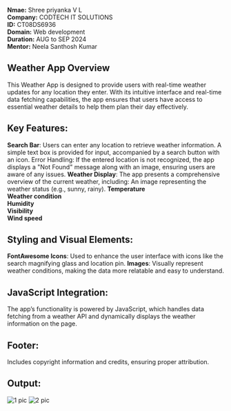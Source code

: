 **Nmae:** Shree priyanka V L <br>
**Company:** CODTECH IT SOLUTIONS   <br>
**ID:** CT08DS6936  <br>
**Domain:** Web development   <br>
**Duration:** AUG to SEP 2024   <br>
**Mentor:** Neela Santhosh Kumar  <br>

## Weather App Overview
This Weather App is designed to provide users with real-time weather updates for any location they enter. With its intuitive interface and real-time data fetching capabilities, the app ensures that users have access to essential weather details to help them plan their day effectively.

## Key Features:
**Search Bar**: Users can enter any location to retrieve weather information. A simple text box is provided for input, accompanied by a search button with an icon.
Error Handling: If the entered location is not recognized, the app displays a "Not Found" message along with an image, ensuring users are aware of any issues.
**Weather Display**: The app presents a comprehensive overview of the current weather, including:
An image representing the weather status (e.g., sunny, rainy).
**Temperature  <br>
Weather condition  <br>
Humidity  <br>
Visibility  <br> 
Wind speed   <br>**   
## Styling and Visual Elements:
**FontAwesome Icons**: Used to enhance the user interface with icons like the search magnifying glass and location pin.
**Images**: Visually represent weather conditions, making the data more relatable and easy to understand.
## JavaScript Integration:
The app’s functionality is powered by JavaScript, which handles data fetching from a weather API and dynamically displays the weather information on the page.
## Footer:
Includes copyright information and credits, ensuring proper attribution.

## Output:
![1 pic](https://github.com/user-attachments/assets/62f9f0b4-391a-4a90-a942-0602ce213128)
![2 pic](https://github.com/user-attachments/assets/526b0a05-33ea-4f46-b391-a228944715ac)








